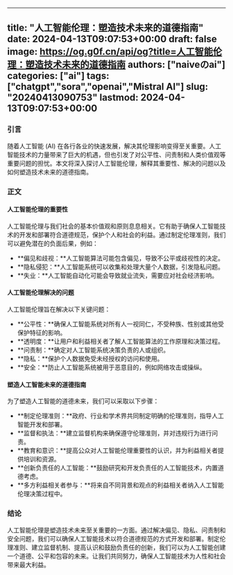 
---
title: "人工智能伦理：塑造技术未来的道德指南"
date: 2024-04-13T09:07:53+00:00
draft: false
image: https://og.g0f.cn/api/og?title=人工智能伦理：塑造技术未来的道德指南
authors: ["naiveのai"]
categories: ["ai"]
tags: ["chatgpt","sora","openai","Mistral AI"]
slug: "20240413090753"
lastmod: 2024-04-13T09:07:53+00:00
---
### 引言

随着人工智能 (AI) 在各行各业的快速发展，解决其伦理影响变得至关重要。人工智能技术的力量带来了巨大的机遇，但也引发了对公平性、问责制和人类价值观等重要问题的担忧。本文将深入探讨人工智能伦理，解释其重要性、解决的问题以及如何塑造技术未来的道德指南。

### 正文

#### 人工智能伦理的重要性

人工智能伦理与我们社会的基本价值观和原则息息相关。它有助于确保人工智能技术的开发和部署符合道德规范，保护个人和社会的利益。通过制定伦理准则，我们可以避免潜在的负面后果，例如：

- **偏见和歧视：**人工智能算法可能包含偏见，导致不公平或歧视性的决定。
- **隐私侵犯：**人工智能系统可以收集和处理大量个人数据，引发隐私问题。
- **失业：**人工智能自动化可能会导致就业流失，需要应对社会经济影响。

#### 人工智能伦理解决的问题

人工智能伦理旨在解决以下关键问题：

- **公平性：**确保人工智能系统对所有人一视同仁，不受种族、性别或其他受保护特征的影响。
- **透明度：**让用户和利益相关者了解人工智能算法的工作原理和决策过程。
- **问责制：**确定对人工智能系统决策负责的人或组织。
- **隐私：**保护个人数据免受未经授权的访问和使用。
- **安全：**防止人工智能系统被用于恶意目的，例如网络攻击或操纵。

#### 塑造人工智能未来的道德指南

为了塑造人工智能的道德未来，我们可以采取以下步骤：

- **制定伦理准则：**政府、行业和学术界共同制定明确的伦理准则，指导人工智能开发和部署。
- **监督和执法：**建立监督机构来确保遵守伦理准则，并对违规行为进行问责。
- **教育和意识：**提高公众对人工智能伦理重要性的认识，并为利益相关者提供培训和资源。
- **创新负责任的人工智能：**鼓励研究和开发负责任的人工智能技术，内置道德考虑。
- **多方利益相关者参与：**将来自不同背景和观点的利益相关者纳入人工智能伦理决策过程中。

### 结论

人工智能伦理是塑造技术未来至关重要的一方面。通过解决偏见、隐私、问责制和安全问题，我们可以确保人工智能技术以符合道德规范的方式开发和部署。制定伦理准则、建立监督机制、提高认识和鼓励负责任的创新，我们可以为人工智能创建一个道德、公平和包容的未来。让我们共同努力，确保人工智能技术为人性和社会带来最大利益。